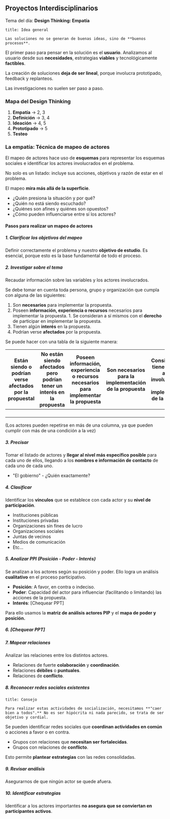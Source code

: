 ## Proyectos Interdisciplinarios

Tema del día: **Design Thinking: Empatía**

```ad-important
title: Idea general

Las soluciones no se generan de buenas ideas, sino de **buenos procesos**.

```

El primer paso para pensar en la solución es el **usuario**. Analizamos al usuario desde sus **necesidades**, estrategias **viables** y tecnológicamente **factibles**.

La creación de soluciones **deja de ser lineal**, porque involucra prototipado, feedback y replanteos.

Las investigaciones no suelen ser paso a paso.

### Mapa del Design Thinking

1. **Empatía** -> 2, 3
2. **Definición** -> 3, 4
3. **Ideación** -> 4, 5
4. **Prototipado** -> 5
5. **Testeo**

### La empatía: Técnica de mapeo de actores

El mapeo de actores hace uso de **esquemas** para representar los esquemas sociales e identificar los actores involucrados en el problema.

No solo es un listado: incluye sus acciones, objetivos y razón de estar en el problema.

El mapeo **mira más allá de la superficie**.

- ¿Quién presiona la situación y por qué?
- ¿Quién no está siendo escuchado?
- ¿Quiénes son afines y quiénes son opuestos?
- ¿Cómo pueden influenciarse entre sí los actores?

#### Pasos para realizar un mapeo de actores

##### 1. Clarificar los objetivos del mapeo

Definir correctamente el problema y nuestro **objetivo de estudio**. Es esencial, porque esto es la base fundamental de todo el proceso.

##### 2. Investigar sobre el tema

Recaudar información sobre las variables y los actores involucrados.

Se debe tomar en cuenta toda persona, grupo y organización que cumpla con alguna de las siguientes:

1. Son **necesarios** para implementar la propuesta.
2. Poseen **información, experiencia o recursos** necesarios para implementar la propuesta.
		1. Se consideran a sí mismos con el **derecho** de participar en implementar la propuesta.
3. Tienen algún **interés** en la propuesta.
4. Podrían verse **afectados** por la propuesta.

Se puede hacer con una tabla de la siguiente manera:

| Están siendo o podrían verse afectados por la propuestal | No están siendo afectados pero podrían tener un interés en la propuesta | Poseen información, experiencia o recursos necesarios para implementar la propuesta | Son necesarios para la implementación de la propuesta | Consideran que tienen derecho a estar involucrados en la implementación de la propuesta |
| :------------------------------------------------------: | :---------------------------------------------------------------------: | :---------------------------------------------------------------------------------: | :---------------------------------------------------: | :-------------------------------------------------------------------------------------: |
|                                                          |                                                                         |                                                                                     |                                                       |                                                                                         |
|                                                          |                                                                         |                                                                                     |                                                       |                                                                                         |
|                                                          |                                                                         |                                                                                     |                                                       |                                                                                         |
|                                                          |                                                                         |                                                                                     |                                                       |                                                                                         |

(Los actores pueden repetirse en más de una columna, ya que pueden cumplir con más de una condición a la vez)

##### 3. Precisar

Tomar el listado de actores y **llegar al nivel más específico posible** para cada uno de ellos, llegando a los **nombres e información de contacto** de cada uno de cada uno.

- "El gobierno" - ¿Quién exactamente?

##### 4. Clasificar

Identificar los **vínculos** que se establece con cada actor y su **nivel de participación**.

- Instituciones públicas
- Instituciones privadas
- Organizaciones sin fines de lucro
- Organizaciones sociales
- Juntas de vecinos
- Medios de comunicación
- Etc...

##### 5. Analizar PPI (Posición - Poder - Interés)

Se analizan a los actores según su posición y poder. Ello logra un análisis **cualitativo** en el proceso participativo.

- **Posición**: A favor, en contra o indeciso.
- **Poder**: Capacidad del actor para influenciar (facilitando o limitando) las acciones de la propuesta.
- **Interés**: \[Chequear PPT]

Para ello usamos la **matriz de análisis actores PIP** y el **mapa de poder y posición.**

##### 6. \[Chequear PPT]

##### 7. Mapear relaciones

Analizar las relaciones entre los distintos actores.

- Relaciones de fuerte **colaboración** y **coordinación**.
- Relaciones **débiles** o **puntuales**.
- Relaciones de **conflicto**.

##### 8. Reconocer redes sociales existentes

```ad-note
title: Consejo

Para realizar estas actividades de socialización, necesitamos **"caer bien a todos".** No es ser hipócrita ni nada parecido, se trata de ser objetivo y cordial.

```


Se pueden identificar redes sociales que **coordinan actividades en común** o acciones a favor o en contra.

- Grupos con relaciones que **necesitan ser fortalecidas**.
- Grupos con relaciones de **conflicto**.

Esto permite **plantear estrategias** con las redes consolidadas.

##### 9. Revisar análisis

Asegurarnos de que ningún actor se quede afuera.

##### 10. Identificar estrategias

Identificar a los actores importantes **no asegura que se conviertan en participantes activos**.

